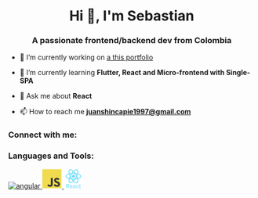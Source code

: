 <h1 align="center">Hi 👋, I'm Sebastian</h1>
<h3 align="center">A passionate frontend/backend dev from Colombia</h3>

- 🔭 I’m currently working on [a this portfolio](https://github.com/JuanSHincapie/portfolio/)

- 🌱 I’m currently learning **Flutter, React and Micro-frontend with Single-SPA**

- 💬 Ask me about **React**

- 📫 How to reach me **juanshincapie1997@gmail.com**

<h3 align="left">Connect with me:</h3>
<p align="left">
</p>

<h3 align="left">Languages and Tools:</h3>
<p align="left"> <a href="https://angular.io" target="_blank" rel="noreferrer"> <img src="https://angular.io/assets/images/logos/angular/angular.svg" alt="angular" width="40" height="40"/> </a> <a href="https://developer.mozilla.org/en-US/docs/Web/JavaScript" target="_blank" rel="noreferrer"> <img src="https://raw.githubusercontent.com/devicons/devicon/master/icons/javascript/javascript-original.svg" alt="javascript" width="40" height="40"/> </a> <a href="https://reactjs.org/" target="_blank" rel="noreferrer"> <img src="https://raw.githubusercontent.com/devicons/devicon/master/icons/react/react-original-wordmark.svg" alt="react" width="40" height="40"/> </a> </p>
